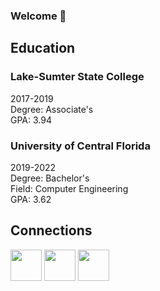 ### Welcome 👋

## Education

### Lake-Sumter State College
2017-2019<br>
Degree: Associate's<br>
GPA: 3.94

### University of Central Florida
2019-2022<br>
Degree: Bachelor's<br>
Field: Computer Engineering<br>
GPA: 3.62

## Connections
<a href="https://jayhenry07.github.io/Resume.pdf"><img src="https://image.flaticon.com/icons/png/512/942/942748.png" width="50px"/></a>
<a href="https://jayhenry07.github.io/"><img src="https://image.flaticon.com/icons/png/512/3719/3719350.png" width="50px"/></a>
<a href="https://www.linkedin.com/in/jamie-henry-8ba765154/"><img src="https://image.flaticon.com/icons/png/512/174/174857.png" width="50px"/></a>
